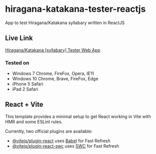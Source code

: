 # hiragana-katakana-tester-reactjs

App to test Hiragana/Katakana syllabary written in ReactJS

## Live Link

[Hiragana/Katakana [syllabary] Tester Web App](https://greladesign.co/hiragana-katakana-tester)

### Tested on

- Windows 7 Chrome, FireFox, Opera, IE11
- Windows 10 Chrome, Brave, FireFox, Edge
- iPhone 5 Safari
- iPad 2 Safari

## React + Vite

This template provides a minimal setup to get React working in Vite with HMR and some ESLint rules.

Currently, two official plugins are available:

- [@vitejs/plugin-react](https://github.com/vitejs/vite-plugin-react/blob/main/packages/plugin-react/README.md) uses [Babel](https://babeljs.io/) for Fast Refresh
- [@vitejs/plugin-react-swc](https://github.com/vitejs/vite-plugin-react-swc) uses [SWC](https://swc.rs/) for Fast Refresh
